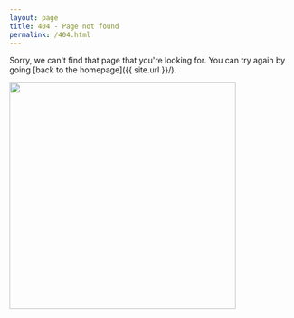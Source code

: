 ```yaml
---
layout: page
title: 404 - Page not found
permalink: /404.html
---
```


Sorry, we can't find that page that you're looking for. You can try again by going [back to the homepage]({{ site.url }}/).

<img src="{{ site.url }}/images/404.jpg" style="width: 400px;"/>
